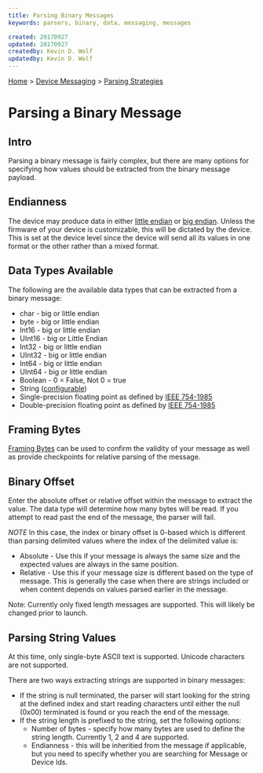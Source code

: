 ```yaml
---
title: Parsing Binary Messages
keywords: parsers, binary, data, messaging, messages

created: 20170927
updated: 20170927
createdby: Kevin D. Wolf
updatedby: Kevin D. Wolf
---
```

[Home](../../Index.md) > [Device Messaging](../Index.md) > [Parsing Strategies](ParsingStrategies.md)

# Parsing a Binary Message

## Intro 
Parsing a binary message is fairly complex, but there are many options for specifying how values should be extracted from the binary message payload.

## Endianness
The device may produce data in either [little endian](https://en.wikipedia.org/wiki/Endianness#Little) or [big endian](https://en.wikipedia.org/wiki/Endianness#Big).  Unless the firmware of your device is customizable, this will be dictated by the device.  This is set at the device level since the device will send all its values in one format or the other rather than a mixed format. 

## Data Types Available
The following are the available data types that can be extracted from a binary message:
* char - big or little endian
* byte - big or little endian
* Int16 - big or little endian
* UInt16 - big or Little Endian
* Int32 - big or little endian
* UInt32 - big or little endian
* Int64 - big or little endian
* UInt64 - big or little endian
* Boolean - 0 = False, Not 0 = true
* String ([configurable](#Parsing-String-Values))
* Single-precision floating point as defined by [IEEE 754-1985](https://en.wikipedia.org/wiki/IEEE_754-1985)
* Double-precision floating point as defined by [IEEE 754-1985](https://en.wikipedia.org/wiki/IEEE_754-1985)

## Framing Bytes
[Framing Bytes](FramingBytes.md) can be used to confirm the validity of your message as well as provide checkpoints for relative parsing of the message.

## Binary Offset
Enter the absolute offset or relative offset within the message to extract the value.  The data type will determine how many bytes will be read.  If you attempt to read past the end of the message, the parser will fail.

*NOTE* In this case, the index or binary offset is 0-based which is different than parsing delimited values where the index of the delimited value is: 
* Absolute - Use this if your message is always the same size and the expected values are always in the same position.
* Relative - Use this if your message size is different based on the type of message.  This is generally the case when there are strings included or when content depends on values parsed earlier in the message.

Note:  Currently only fixed length messages are supported.  This will likely be changed prior to launch.

## Parsing String Values 
At this time, only single-byte ASCII text is supported. Unicode characters are not supported.

There are two ways extracting strings are supported in binary messages:  
* If the string is null terminated, the parser will start looking for the string at the defined index and start reading characters until either the null (0x00) terminated is found or you reach the end of the message.
* If the string length is prefixed to the string, set the following options:
  * Number of bytes - specify how many bytes are used to define the string length.  Currently 1, 2 and 4 are supported.
  * Endianness - this will be inheritied from the message if applicable, but you need to specify whether you are searching for Message or Device Ids.
